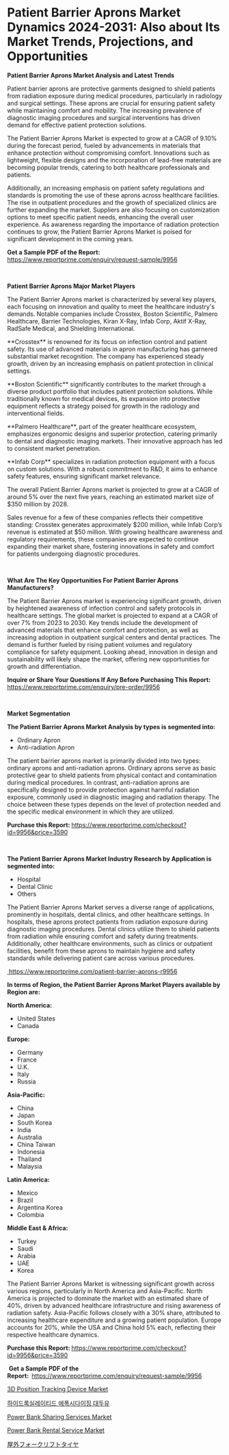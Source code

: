<p><h1>Patient Barrier Aprons Market Dynamics 2024-2031: Also about Its Market Trends, Projections, and Opportunities</h1></p><p><strong>Patient Barrier Aprons Market Analysis and Latest Trends</strong></p>
<p><p>Patient barrier aprons are protective garments designed to shield patients from radiation exposure during medical procedures, particularly in radiology and surgical settings. These aprons are crucial for ensuring patient safety while maintaining comfort and mobility. The increasing prevalence of diagnostic imaging procedures and surgical interventions has driven demand for effective patient protection solutions.</p><p>The Patient Barrier Aprons Market is expected to grow at a CAGR of 9.10% during the forecast period, fueled by advancements in materials that enhance protection without compromising comfort. Innovations such as lightweight, flexible designs and the incorporation of lead-free materials are becoming popular trends, catering to both healthcare professionals and patients.</p><p>Additionally, an increasing emphasis on patient safety regulations and standards is promoting the use of these aprons across healthcare facilities. The rise in outpatient procedures and the growth of specialized clinics are further expanding the market. Suppliers are also focusing on customization options to meet specific patient needs, enhancing the overall user experience. As awareness regarding the importance of radiation protection continues to grow, the Patient Barrier Aprons Market is poised for significant development in the coming years.</p></p>
<p><strong>Get a Sample PDF of the Report:&nbsp;</strong> <a href="https://www.reportprime.com/enquiry/request-sample/9956">https://www.reportprime.com/enquiry/request-sample/9956</a></p>
<p>&nbsp;</p>
<p><strong>Patient Barrier Aprons Major Market Players</strong></p>
<p><p>The Patient Barrier Aprons market is characterized by several key players, each focusing on innovation and quality to meet the healthcare industry's demands. Notable companies include Crosstex, Boston Scientific, Palmero Healthcare, Barrier Technologies, Kiran X-Ray, Infab Corp, Aktif X-Ray, RadSafe Medical, and Shielding International.</p><p>**Crosstex** is renowned for its focus on infection control and patient safety. Its use of advanced materials in apron manufacturing has garnered substantial market recognition. The company has experienced steady growth, driven by an increasing emphasis on patient protection in clinical settings.</p><p>**Boston Scientific** significantly contributes to the market through a diverse product portfolio that includes patient protection solutions. While traditionally known for medical devices, its expansion into protective equipment reflects a strategy poised for growth in the radiology and interventional fields. </p><p>**Palmero Healthcare**, part of the greater healthcare ecosystem, emphasizes ergonomic designs and superior protection, catering primarily to dental and diagnostic imaging markets. Their innovative approach has led to consistent market penetration.</p><p>**Infab Corp** specializes in radiation protection equipment with a focus on custom solutions. With a robust commitment to R&D, it aims to enhance safety features, ensuring significant market relevance.</p><p>The overall Patient Barrier Aprons market is projected to grow at a CAGR of around 5% over the next five years, reaching an estimated market size of $350 million by 2028. </p><p>Sales revenue for a few of these companies reflects their competitive standing: Crosstex generates approximately $200 million, while Infab Corp’s revenue is estimated at $50 million. With growing healthcare awareness and regulatory requirements, these companies are expected to continue expanding their market share, fostering innovations in safety and comfort for patients undergoing diagnostic procedures.</p></p>
<p>&nbsp;</p>
<p><strong>What Are The Key Opportunities For Patient Barrier Aprons Manufacturers?</strong></p>
<p><p>The Patient Barrier Aprons market is experiencing significant growth, driven by heightened awareness of infection control and safety protocols in healthcare settings. The global market is projected to expand at a CAGR of over 7% from 2023 to 2030. Key trends include the development of advanced materials that enhance comfort and protection, as well as increasing adoption in outpatient surgical centers and dental practices. The demand is further fueled by rising patient volumes and regulatory compliance for safety equipment. Looking ahead, innovation in design and sustainability will likely shape the market, offering new opportunities for growth and differentiation.</p></p>
<p><strong>Inquire or Share Your Questions If Any Before Purchasing This Report:</strong> <a href="https://www.reportprime.com/enquiry/pre-order/9956">https://www.reportprime.com/enquiry/pre-order/9956</a></p>
<p>&nbsp;</p>
<p><strong>Market Segmentation</strong></p>
<p><strong>The Patient Barrier Aprons Market Analysis by types is segmented into:</strong></p>
<p><ul><li>Ordinary Apron</li><li>Anti-radiation Apron</li></ul></p>
<p><p>The patient barrier aprons market is primarily divided into two types: ordinary aprons and anti-radiation aprons. Ordinary aprons serve as basic protective gear to shield patients from physical contact and contamination during medical procedures. In contrast, anti-radiation aprons are specifically designed to provide protection against harmful radiation exposure, commonly used in diagnostic imaging and radiation therapy. The choice between these types depends on the level of protection needed and the specific medical environment in which they are utilized.</p></p>
<p><strong>Purchase this Report:&nbsp;</strong><a href="https://www.reportprime.com/checkout?id=9956&price=3590">https://www.reportprime.com/checkout?id=9956&price=3590</a></p>
<p>&nbsp;</p>
<p><strong>The Patient Barrier Aprons Market Industry Research by Application is segmented into:</strong></p>
<p><ul><li>Hospital</li><li>Dental Clinic</li><li>Others</li></ul></p>
<p><p>The Patient Barrier Aprons Market serves a diverse range of applications, prominently in hospitals, dental clinics, and other healthcare settings. In hospitals, these aprons protect patients from radiation exposure during diagnostic imaging procedures. Dental clinics utilize them to shield patients from radiation while ensuring comfort and safety during treatments. Additionally, other healthcare environments, such as clinics or outpatient facilities, benefit from these aprons to maintain hygiene and safety standards while delivering patient care across various procedures.</p></p>
<p><a href="https://www.reportprime.com/patient-barrier-aprons-r9956">&nbsp;https://www.reportprime.com/patient-barrier-aprons-r9956</a></p>
<p><strong>In terms of Region, the Patient Barrier Aprons Market Players available by Region are:</strong></p>
<p>
    <p> <strong> North America: </strong>
        <ul>
            <li>United States</li>
            <li>Canada</li>
        </ul>
        </p> 
    <p> <strong> Europe: </strong>
        <ul>
            <li>Germany</li>
            <li>France</li>
            <li>U.K.</li>
            <li>Italy</li>
            <li>Russia</li>
        </ul>
        </p> 
    <p> <strong> Asia-Pacific: </strong>
        <ul>
            <li>China</li>
            <li>Japan</li>
            <li>South Korea</li>
            <li>India</li>
            <li>Australia</li>
            <li>China Taiwan</li>
            <li>Indonesia</li>
            <li>Thailand</li>
            <li>Malaysia</li>
        </ul>
        </p> 
    <p> <strong> Latin America: </strong>
        <ul>
            <li>Mexico</li>
            <li>Brazil</li>
            <li>Argentina Korea</li>
            <li>Colombia</li>
        </ul>
        </p> 
    <p> <strong> Middle East & Africa: </strong>
        <ul>
            <li>Turkey</li>
            <li>Saudi</li>
            <li>Arabia</li>
            <li>UAE</li>
            <li>Korea</li>
        </ul>
    </p>
    </p>
<p><p>The Patient Barrier Aprons Market is witnessing significant growth across various regions, particularly in North America and Asia-Pacific. North America is projected to dominate the market with an estimated share of 40%, driven by advanced healthcare infrastructure and rising awareness of radiation safety. Asia-Pacific follows closely with a 30% share, attributed to increasing healthcare expenditure and a growing patient population. Europe accounts for 20%, while the USA and China hold 5% each, reflecting their respective healthcare dynamics.</p></p>
<p><strong>Purchase this Report: </strong><a href="https://www.reportprime.com/checkout?id=9956&price=3590">https://www.reportprime.com/checkout?id=9956&price=3590</a></p>
<p>&nbsp;<strong>Get a Sample PDF of the Report:&nbsp;&nbsp;</strong><a href="https://www.reportprime.com/enquiry/request-sample/9956">https://www.reportprime.com/enquiry/request-sample/9956</a></p>
<p><strong></strong></p>
<p><p><a href="https://issuu.com/reportprime-2/docs/3d-position-tracking-device-market-_122a8fa62d98a3">3D Position Tracking Device Market</a></p><p><a href="https://medium.com/@nazminrahman651/%EC%84%B8%EA%B3%84-hydroxylated-epoxidized-soybean-oil-market-%EC%9D%80-2024%EC%97%90%EC%84%9C-2031%EB%A1%9C-%EC%97%B0%ED%8F%89%EA%B7%A0-%EC%A6%9D%EA%B0%80%EC%9C%A8%EC%9D%84-%EB%B3%B4%EC%9D%BC-%EA%B2%83%EC%9C%BC%EB%A1%9C-%EC%98%88%EC%83%81%EB%90%A9%EB%8B%88%EB%8B%A4-b3be73fe9b39">하이드록실레이티드 에폭시다이징 대두유</a></p><p><a href="https://www.linkedin.com/pulse/booming-power-bank-sharing-services-market-sector-analysis-growth-ffzyc?trackingId=8yz0xilsRWWQajTsnW6e%2Bw%3D%3D">Power Bank Sharing Services Market</a></p><p><a href="https://www.linkedin.com/pulse/power-bank-rental-service-market-growth-segmentation-regional-im6ac?trackingId=1rODalvCRFiGNr%2F13KslbQ%3D%3D">Power Bank Rental Service Market</a></p><p><a href="https://medium.com/@brandyhiiqh/oudoor-forklift-tire-market-%E3%81%AF-%E3%82%B3%E3%82%B9%E3%83%88%E7%AE%A1%E7%90%86%E3%81%A8%E5%8A%B9%E7%8E%87%E5%90%91%E4%B8%8A%E3%82%92%E5%84%AA%E5%85%88%E3%81%97%E3%81%BE%E3%81%99-%E3%81%95%E3%82%89%E3%81%AB-%E5%A0%B1%E5%91%8A%E6%9B%B8%E3%81%AF%E5%B8%82%E5%A0%B4%E3%81%AE%E9%9C%80%E8%A6%81%E9%9D%A2%E3%81%A8%E4%BE%9B%E7%B5%A6%E9%9D%A2%E3%81%AE%E4%B8%A1%E6%96%B9%E3%82%92%E3%82%AB%E3%83%90%E3%83%BC%E3%81%97%E3%81%A6%E3%81%84%E3%81%BE%E3%81%99-oudoor-forklift-7373bb571876">屋外フォークリフトタイヤ</a></p></p>